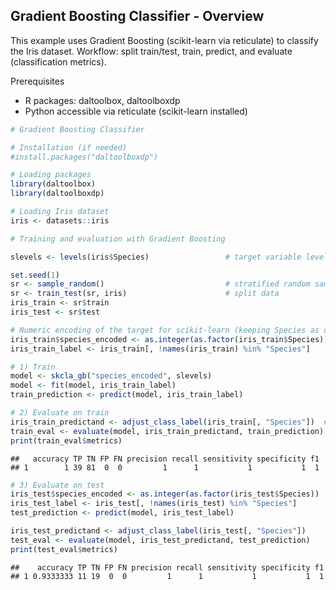 ## Gradient Boosting Classifier - Overview

This example uses Gradient Boosting (scikit-learn via reticulate) to classify the Iris dataset.
Workflow: split train/test, train, predict, and evaluate (classification metrics).

Prerequisites
- R packages: daltoolbox, daltoolboxdp
- Python accessible via reticulate (scikit-learn installed)


``` r
# Gradient Boosting Classifier

# Installation (if needed)
#install.packages("daltoolboxdp")
```


``` r
# Loading packages
library(daltoolbox)
library(daltoolboxdp)
```



``` r
# Loading Iris dataset
iris <- datasets::iris
```


``` r
# Training and evaluation with Gradient Boosting

slevels <- levels(iris$Species)                 # target variable levels

set.seed(1)
sr <- sample_random()                           # stratified random sampling
sr <- train_test(sr, iris)                      # split data
iris_train <- sr$train
iris_test <- sr$test

# Numeric encoding of the target for scikit-learn (keeping Species as original target)
iris_train$species_encoded <- as.integer(as.factor(iris_train$Species))
iris_train_label <- iris_train[, !names(iris_train) %in% "Species"]

# 1) Train
model <- skcla_gb("species_encoded", slevels)
model <- fit(model, iris_train_label)
train_prediction <- predict(model, iris_train_label)

# 2) Evaluate on train
iris_train_predictand <- adjust_class_label(iris_train[, "Species"])  # original labels
train_eval <- evaluate(model, iris_train_predictand, train_prediction)
print(train_eval$metrics)
```

```
##   accuracy TP TN FP FN precision recall sensitivity specificity f1
## 1        1 39 81  0  0         1      1           1           1  1
```

``` r
# 3) Evaluate on test
iris_test$species_encoded <- as.integer(as.factor(iris_test$Species))
iris_test_label <- iris_test[, !names(iris_test) %in% "Species"]
test_prediction <- predict(model, iris_test_label)

iris_test_predictand <- adjust_class_label(iris_test[, "Species"])
test_eval <- evaluate(model, iris_test_predictand, test_prediction)
print(test_eval$metrics)
```

```
##    accuracy TP TN FP FN precision recall sensitivity specificity f1
## 1 0.9333333 11 19  0  0         1      1           1           1  1
```

